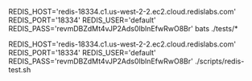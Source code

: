 REDIS_HOST='redis-18334.c1.us-west-2-2.ec2.cloud.redislabs.com' REDIS_PORT='18334' REDIS_USER='default' REDIS_PASS='revmDBZdMt4vJP2Ads0IblnEfwRwO8Br' bats ./tests/*


REDIS_HOST='redis-18334.c1.us-west-2-2.ec2.cloud.redislabs.com' REDIS_PORT='18334' REDIS_USER='default' REDIS_PASS='revmDBZdMt4vJP2Ads0IblnEfwRwO8Br' ./scripts/redis-test.sh
